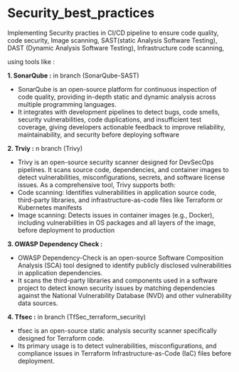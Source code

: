 # Security_best_practices

Implementing Security practies in CI/CD pipeline to ensure code quality, code security, Image scanning, SAST(static Analysis Software Testing), DAST (Dynamic Analysis Software Testing), Infrastructure code scanning, 

using tools like :

**1. SonarQube :** in branch (SonarQube-SAST)
  - SonarQube is an open-source platform for continuous inspection of code quality, providing in-depth static and dynamic analysis across multiple programming languages.
  - It integrates with development pipelines to detect bugs, code smells, security vulnerabilities, code duplications, and insufficient test coverage, giving developers actionable feedback to improve reliability, maintainability, and security before deploying software
    
**2. Trviy :** n branch (Trivy)
  - Trivy is an open-source security scanner designed for DevSecOps pipelines. It scans source code, dependencies, and container images to detect vulnerabilities, misconfigurations, secrets, and software license issues. As a comprehensive tool, Trivy supports both:
  - Code scanning: Identifies vulnerabilities in application source code, third-party libraries, and infrastructure-as-code files like Terraform or Kubernetes manifests
  - Image scanning: Detects issues in container images (e.g., Docker), including vulnerabilities in OS packages and all layers of the image, before deployment to production

**3. OWASP Dependency Check :**
  - OWASP Dependency-Check is an open-source Software Composition Analysis (SCA) tool designed to identify publicly disclosed vulnerabilities in application dependencies.
  - It scans the third-party libraries and components used in a software project to detect known security issues by matching dependencies against the National Vulnerability Database (NVD) and other vulnerability data sources.
  
**4. Tfsec :** in branch (TfSec_terraform_security)
  - tfsec is an open-source static analysis security scanner specifically designed for Terraform code.
  - Its primary usage is to detect vulnerabilities, misconfigurations, and compliance issues in Terraform Infrastructure-as-Code (IaC) files before deployment.
    

